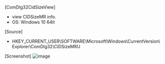 [ComDlg32CidSizeView]
- view CIDSizeMR info.
- OS: Windows 10 64it

[Source]
- HKEY_CURRENT_USER\SOFTWARE\Microsoft\Windows\CurrentVersion\Explorer\ComDlg32\CIDSizeMRU

[Screenshot]
![image](https://user-images.githubusercontent.com/69110090/93367289-4596b700-f887-11ea-84db-9daeffef08ab.png)
